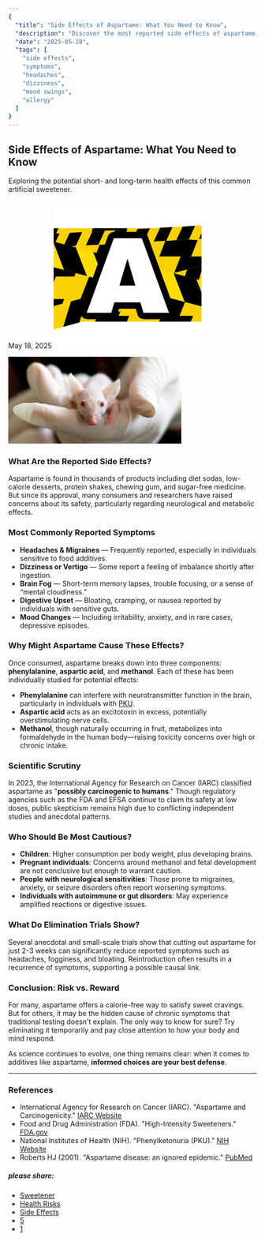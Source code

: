```yaml
---
{
  "title": "Side Effects of Aspartame: What You Need to Know",
  "description": "Discover the most reported side effects of aspartame, from headaches and dizziness to mood changes and long-term health concerns.",
  "date": "2025-05-18",
  "tags": [
    "side effects",
    "symptoms",
    "headaches",
    "dizziness",
    "mood swings",
    "allergy"
  ]
}
---
```


## Side Effects of Aspartame: What You Need to Know

Exploring the potential short- and long-term health effects of this common artificial sweetener.

May 18, 2025
![Aspartame Awareness logo](/images/logos/logo-A2.png)

![Aspartame testing visual](/images/lab-rat.jpg)

### What Are the Reported Side Effects?

Aspartame is found in thousands of products including diet sodas, low-calorie desserts, protein shakes, chewing gum, and sugar-free medicine. But since its approval, many consumers and researchers have raised concerns about its safety, particularly regarding neurological and metabolic effects.

### Most Commonly Reported Symptoms

* **Headaches & Migraines** — Frequently reported, especially in individuals sensitive to food additives.
* **Dizziness or Vertigo** — Some report a feeling of imbalance shortly after ingestion.
* **Brain Fog** — Short-term memory lapses, trouble focusing, or a sense of “mental cloudiness.”
* **Digestive Upset** — Bloating, cramping, or nausea reported by individuals with sensitive guts.
* **Mood Changes** — Including irritability, anxiety, and in rare cases, depressive episodes.

### Why Might Aspartame Cause These Effects?

Once consumed, aspartame breaks down into three components: **phenylalanine**, **aspartic acid**, and **methanol**. Each of these has been individually studied for potential effects:

* **Phenylalanine** can interfere with neurotransmitter function in the brain, particularly in individuals with [PKU](https://www.nih.gov).
* **Aspartic acid** acts as an excitotoxin in excess, potentially overstimulating nerve cells.
* **Methanol**, though naturally occurring in fruit, metabolizes into formaldehyde in the human body—raising toxicity concerns over high or chronic intake.



### Scientific Scrutiny

In 2023, the International Agency for Research on Cancer (IARC) classified aspartame as "**possibly carcinogenic to humans**." Though regulatory agencies such as the FDA and EFSA continue to claim its safety at low doses, public skepticism remains high due to conflicting independent studies and anecdotal patterns.

### Who Should Be Most Cautious?

* **Children**: Higher consumption per body weight, plus developing brains.
* **Pregnant individuals**: Concerns around methanol and fetal development are not conclusive but enough to warrant caution.
* **People with neurological sensitivities**: Those prone to migraines, anxiety, or seizure disorders often report worsening symptoms.
* **Individuals with autoimmune or gut disorders**: May experience amplified reactions or digestive issues.

### What Do Elimination Trials Show?

Several anecdotal and small-scale trials show that cutting out aspartame for just 2-3 weeks can significantly reduce reported symptoms such as headaches, fogginess, and bloating. Reintroduction often results in a recurrence of symptoms, supporting a possible causal link.

### Conclusion: Risk vs. Reward

For many, aspartame offers a calorie-free way to satisfy sweet cravings. But for others, it may be the hidden cause of chronic symptoms that traditional testing doesn't explain. The only way to know for sure? Try eliminating it temporarily and pay close attention to how your body and mind respond.

As science continues to evolve, one thing remains clear: when it comes to additives like aspartame, **informed choices are your best defense**.

---

### References

* International Agency for Research on Cancer (IARC). "Aspartame and Carcinogenicity." [IARC Website](https://www.iarc.fr/)
* Food and Drug Administration (FDA). "High-Intensity Sweeteners." [FDA.gov](https://www.fda.gov/food)
* National Institutes of Health (NIH). "Phenylketonuria (PKU)." [NIH Website](https://www.nih.gov)
* Roberts HJ (2001). "Aspartame disease: an ignored epidemic." [PubMed](https://pubmed.ncbi.nlm.nih.gov/11408989/)

##### please share:

* [Sweetener](#)
* [Health Risks](#)
* [Side Effects](#)
* [5](#)
* [1](#)
